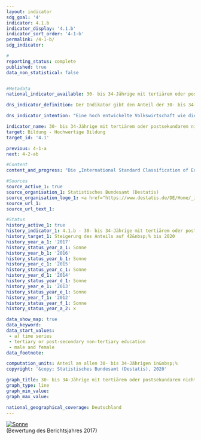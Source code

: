 ```yaml
---                   
layout: indicator                   
sdg_goal: '4'                   
indicator: 4.1.b                   
indicator_display: '4.1.b'                   
indicator_sort_order: '4-1-b'                   
permalink: /4-1-b/                   
sdg_indicator:                    

#                   
reporting_status: complete                   
published: true                   
data_non_statistical: false                   


#Metadata                   
national_indicator_available: 30- bis 34-Jährige mit tertiärem oder postsekundarem nicht-tertiären Bildungsabschluss                   

dns_indicator_definition: Der Indikator gibt den Anteil der 30- bis 34-Jährigen an, die über einen Abschluss des Tertiärbereichs (Stufen 5 bis 8 der Internationalen Standardklassifikation des Bildungswesens, ISCED, 2011) oder einen postsekundaren nicht-tertiären Abschluss (Stufe 4 der ISCED) verfügen.<sub> Text aus dem Indikatorenbericht 2018</sub>                   

dns_indicator_intention: "Eine hoch entwickelte Volkswirtschaft wie die deutsche, in der der Dienstleistungssektor und der Bedarf an Wissen und Expertise immer stärker in den Vordergrund rücken, benötigt hoch qualifizierte Arbeitskräfte. Der Wert des Indikators soll daher bis zum Jahr 2020 auf 42&nbsp;% steigen. Diese Zielsetzung lehnt sich an das Ziel der Strategie „Europa 2020“ der Europäischen Union an: Bis 2020 soll ein Anteil von 40&nbsp;% der 30- bis 34-Jährigen in der Europäischen Union über einen tertiären Abschluss verfügen.<sub> Text aus dem Indikatorenbericht 2018</sub>"                   

indicator_name: 30- bis 34-Jährige mit tertiärem oder postsekundarem nicht-tertiären Abschluss                   
target: Bildung - Hochwertige Bildung                   
target_id: '4.1'                   

previous: 4-1-a                   
next: 4-2-ab                   

#Content                    
content_and_progress: "Die „International Standard Classification of Education (ISCED)“ ermöglicht es, Statistiken und Indikatoren zu Bildungsabschlüssen international zu vergleichen. Gleichwertig angesehene Abschlüsse werden dabei den gleichen ISCED-Stufen zugeordnet. <br><br>Die Daten für den Indikator stammen aus dem Mikrozensus, dessen jährliche Stichprobenerhebung 1&nbsp;% der Bevölkerung umfasst. Ergänzende Informationen bietet die Hochschulstatistik, die ebenfalls vom Statistischen Bundesamt erstellt wird. <br><br>Die Bezeichnung des Indikators hängt mit der Tradition der dualen Ausbildungssysteme in Deutschland zusammen. Neben den tertiären Abschlüssen an Hoch-, Fachhoch- und Verwaltungsfachhochschulen, Berufs- und Fachakademien sowie den Meister- und Technikerabschlüssen gibt es postsekundare nicht-tertiäre Abschlüsse des Sekundarbereichs II, die parallel oder nacheinander erworben werden. Hierzu zählen beispielsweise das Abitur an Abendgymnasien oder an Berufs- bzw. Technischen Oberschulen, der Abschluss einer Berufsausbildung nach dem Abitur oder einer vorangegangenen Berufsausbildung. Der Indikator umfasst daher sowohl die tertiären Abschlüsse entsprechend den Stufen 5 bis 8 der ISCED als auch die postsekundaren nicht-tertiären Abschlüsse der Stufe 4 der ISCED. <br><br>Ausgehend von 33,4&nbsp;% im Jahr 1999 stieg der Indikator bis zum Jahr 2017 um 15,5 Prozentpunkte auf 48,8&nbsp;% und liegt damit schon seit einigen Jahren über dem Zielwert für 2020. Dies trifft sowohl für Frauen (52,6&nbsp;%) als auch Männer (45,2&nbsp;%) zu. Das Verhältnis der geschlechtsspezifischen Anteile hat sich im Lauf der Zeit gewandelt: 1999 lag der Wert des Indikators bei Männern noch 3,8 Prozentpunkte höher als bei Frauen. Im Jahr 2006 lagen beide Geschlechter gleichauf. Seit 2007 ist nun der Anteil der Frauen mit einem tertiären oder postsekundaren nicht-tertiären Bildungsabschluss höher als der Anteil der Männer. <br><br>In vielen anderen Ländern gibt es keine postsekundaren nicht-tertiären Abschlüsse. Daher ist die europäische Version des Indikators aus der „Europa 2020“-Strategie der EU enger gefasst und berücksichtigt nur tertiäre Abschlüsse (ISCED-Stufen 5 bis 8). <br><br>Der europäische Indikator erreichte für die EU-28-Staaten nach einem kontinuierlichen Anstieg seit 2005 im Jahr 2017 insgesamt 39,9&nbsp;%. Wählt man auch für Deutschland diesen enger gefassten Indikator, so liegt der Wert im Jahr 2017 mit 34,0&nbsp;% um 5,9 Prozentpunkte unter dem EU-Wert. Im Jahr 2017 ist der Anteil der Frauen (34,2&nbsp;%) etwas höher als der Anteil der Männer (33,8&nbsp;%; nicht in der Grafik enthalten). <br><br>Die Gesamtzahl der Hochschulabsolventinnen und -absolventen im Jahr 2017 betrug 501&nbsp;734. Das sind 126,3&nbsp;% mehr als im Jahr 1999. Darunter waren 129&nbsp;646 Absolventinnen und Absolventen der Ingenieurwissenschaften (206,2&nbsp;% mehr als 1999) und 55&nbsp;133 Absolventinnen und Absolventen der Mathematik und Naturwissenschaften (69,4&nbsp;% mehr als 1999).<sub> Text aus dem Indikatorenbericht 2018</sub>"                   

#Sources
source_active_1: true                           
source_organisation_1: Statistisches Bundesamt (Destatis)                           
source_organisation_logo_1: <a href="https://www.destatis.de/DE/Home/_inhalt.html"><img src="https://g205sdgs.github.io/sdg-indicators/public/logos/destatis.png" alt="Logo Destatis" /></a>                           
source_url_1:                            
source_url_text_1:                            

#Status                   
history_active_1: true                   
history_indicator_1: 4.1.b - 30- bis 34-Jährige mit tertiärem oder postsekundarem nicht-tertiären Abschluss                   
history_target_1: Steigerung des Anteils auf 42&nbsp;% bis 2020
history_year_a_1: '2017'                           
history_status_year_a_1: Sonne
history_year_b_1: '2016'                           
history_status_year_b_1: Sonne
history_year_c_1: '2015'                           
history_status_year_c_1: Sonne
history_year_d_1: '2014'                           
history_status_year_d_1: Sonne
history_year_e_1: '2013'                           
history_status_year_e_1: Sonne
history_year_f_1: '2012'                           
history_status_year_f_1: Sonne
history_status_year_a_2: x

data_show_map: true                   
data_keyword:                    
data_start_values: 
 - a) time series
 - tertiary or post-secondary non-tertiary education
 - male and female                   
data_footnote:                    

computation_units: Anteil an allen 30- bis 34-Jährigen in&nbsp;%                   
copyright: '&copy; Statistisches Bundesamt (Destatis), 2020'                   

graph_title: 30- bis 34-Jährige mit tertiärem oder postsekundarem nicht-tertiären Bildungsabschluss                   
graph_type: line                   
graph_min_value:                    
graph_max_value:                    

national_geographical_coverage: Deutschland                   
---
```

<div>                           
  <div class="my-header">                           
    <a href="https://sustainabledevelopment-deutschland.github.io/status/"><img src="https://g205sdgs.github.io/sdg-indicators/public/Wettersymbole/Sonne.png" title="Bei Fortsetzung der Entwicklung beträgt die Abweichung vom Zielwert weniger als 5&nbsp;% der Differenz zwischen Zielwert und aktuellem Wert" alt="Sonne" />                           
    </a>                           
  </div>
  <div class="my-header-note">
    <span>(Bewertung des Berichtsjahres 2017)</span>
  </div>                           
</div>